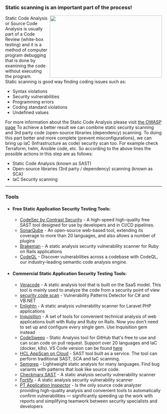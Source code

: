 ### Static scanning is an important part of the process!
<img align="right" width="360" height="200" src="/current-version/assets/images/Static scanning.png">
Static Code Analysis or Source Code Analysis is usually part of a Code Review (white-box testing) and it is a method of computer program debugging that is done by examining the code without executing the program.</br>
Static scanning is good way finding coding issues such as:

+ Syntax violations
+ Security vulnerabilities
+ Programming errors
+ Coding standard violations
+ Undefined values

For more information about the Static Code Analysis please visit [the OWASP page](https://owasp.org/www-community/controls/Static_Code_Analysis)
To achieve a better result we can combine static security scanning and 3rd party code (open-source libraries (dependency) scanning.
To doing this part better and more complete (prevent misconfigurations), we can bring up IaC (Infrastructure as code) security scan too. For example check Terraform, helm, Ansible code, etc.
So according to the above lines the possible actions in this step are as follows:
+ Static Code Analysis (known as SAST)
+ Open-source libraries (3rd party / dependency) scanning (known as SCA)
+ IaC Security scanning

---
### Tools
- #### Free Static Application Security Testing Tools:
  + [CodeSec by Contrast Security](https://www.contrastsecurity.com/developer) - A high-speed high-quality free SAST tool designed for use by developers and in CI/CD pipelines.
  + [SonarQube](https://www.sonarqube.org) - An open-source web-based tool, extending its coverage to more than 20 languages, and also allows a number of plugins
  + [Brakeman](https://github.com/presidentbeef/brakeman) - A static analysis security vulnerability scanner for Ruby on Rails applications
  + [CodeQL](https://github.com/github/codeql) - Discover vulnerabilities across a codebase with CodeQL, our industry-leading semantic code analysis engine.

- #### Commercial Static Application Security Testing Tools:
  + [Veracode](https://www.veracode.com/security/static-analysis-tool) - A static analysis tool that is built on the SaaS model. This tool is mainly used to analyze the code from a security point of view
  + [security code scan](https://github.com/security-code-scan/security-code-scan) - Vulnerability Patterns Detector for C# and VB.NET
  + [Enlightn](https://github.com/enlightn/enlightn) - A static analysis vulnerability scanner for Laravel PHP applications
  + [Inquisition](https://github.com/rubygarage/inquisition) - A set of tools for convenient technical analysis of web applications built with Ruby and Ruby on Rails. Now you don't need to set up and configure every single gem. Use Inquisition gem instead
  + [CodeSweep](https://hclsw.co/codesweepgithub) - Static Analysis tool for GitHub that's free to use and can scan code on pull request. Support over 20 languages and IaC (docker, k8s). VS Code version can be found [here]( https://hclsw.co/codesweep)
  + [HCL AppScan on Cloud](https://cloud.appscan.com ) - SAST tool built as a service. The tool can perform traditional SAST, SCA and IaC scanning.
  + [Semgrep](https://semgrep.dev) - Lightweight static analysis for many languages. Find bug variants with patterns that look like source code.
  + [Checkmarx SAST](https://checkmarx.com) - A static analysis security vulnerability scanner
  + [Fortify](https://www.microfocus.com/en-us/cyberres/application-security/static-code-analyzer) - A static analysis security vulnerability scanner
  + [PT Application Inspector](https://www.ptsecurity.com/ww-en/products/ai/) - Is the only source code analyzer providing high-quality analysis and convenient tools to automatically confirm vulnerabilities — significantly speeding up the work with reports and simplifying teamwork between security specialists and developers
